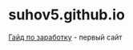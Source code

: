 # suhov5.github.io

[Гайд по заработку](https://suhov5.github.io/ "Моя первая ссылка") - первый сайт
